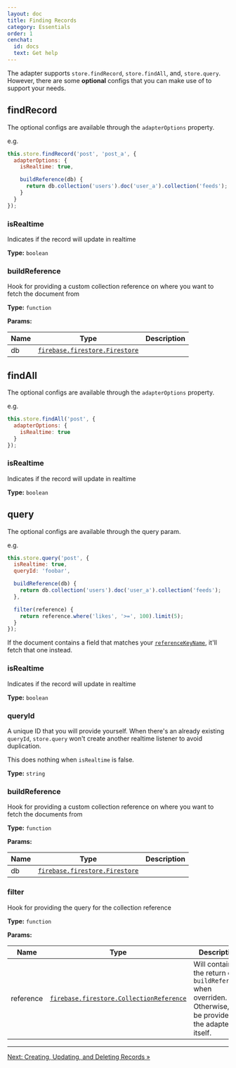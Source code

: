 ```yaml
---
layout: doc
title: Finding Records
category: Essentials
order: 1
cenchat:
  id: docs
  text: Get help
---
```


The adapter supports `store.findRecord`, `store.findAll`, and, `store.query`. However, there are some **optional** configs that you can make use of to support your needs.

## findRecord

The optional configs are available through the `adapterOptions` property.

e.g.

```javascript
this.store.findRecord('post', 'post_a', {
  adapterOptions: {
    isRealtime: true,

    buildReference(db) {
      return db.collection('users').doc('user_a').collection('feeds');
    }
  }
});
```

### isRealtime

Indicates if the record will update in realtime

**Type:** `boolean`

### buildReference

Hook for providing a custom collection reference on where you want to fetch the document from

**Type:** `function`

**Params:**

| Name | Type                                                                                                         | Description |
| ---- | ------------------------------------------------------------------------------------------------------------ | ----------- |
| db   | [`firebase.firestore.Firestore`](https://firebase.google.com/docs/reference/js/firebase.firestore.Firestore) |             |

## findAll

The optional configs are available through the `adapterOptions` property.

e.g.

```javascript
this.store.findAll('post', {
  adapterOptions: {
    isRealtime: true
  }
});
```

### isRealtime

Indicates if the record will update in realtime

**Type:** `boolean`

## query

The optional configs are available through the query param.

e.g.

```javascript
this.store.query('post', {
  isRealtime: true,
  queryId: 'foobar',

  buildReference(db) {
    return db.collection('users').doc('user_a').collection('feeds');
  },

  filter(reference) {
    return reference.where('likes', '>=', 100).limit(5);
  }
});
```

If the document contains a field that matches your [`referenceKeyName`](getting-started#adapter-settings), it'll fetch that one instead.

### isRealtime

Indicates if the record will update in realtime

**Type:** `boolean`

### queryId

A unique ID that you will provide yourself. When there's an already existing `queryId`, `store.query` won't create another realtime listener to avoid duplication.

This does nothing when `isRealtime` is false.

**Type:** `string`

### buildReference

Hook for providing a custom collection reference on where you want to fetch the documents from

**Type:** `function`

**Params:**

| Name | Type                                                                                                         | Description |
| ---- | ------------------------------------------------------------------------------------------------------------ | ----------- |
| db   | [`firebase.firestore.Firestore`](https://firebase.google.com/docs/reference/js/firebase.firestore.Firestore) |             |

### filter

Hook for providing the query for the collection reference

**Type:** `function`

**Params:**

| Name      | Type                                                                                                                             | Description                                                                                                     |
| --------- | -------------------------------------------------------------------------------------------------------------------------------- | --------------------------------------------------------------------------------------------------------------- |
| reference | [`firebase.firestore.CollectionReference`](https://firebase.google.com/docs/reference/js/firebase.firestore.CollectionReference) | Will contain the return of `buildReference` when overriden. Otherwise, it'll be provided by the adapter itself. |

---

[Next: Creating, Updating, and Deleting Records »](cud-records)
